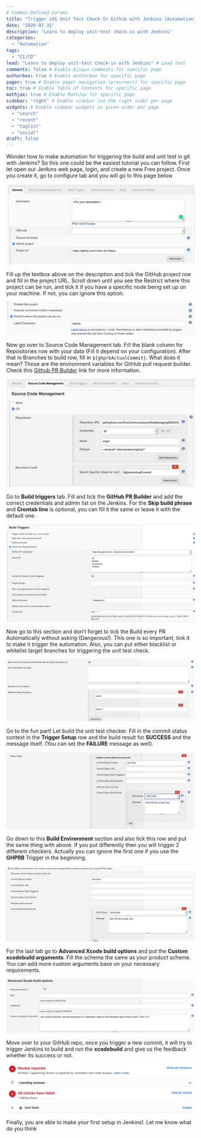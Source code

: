 ```yaml
---
# Common-Defined params
title: "Trigger iOS Unit Test Check-In Github with Jenkins (Automation)"
date: "2020-07-31"
description: "Learn to deploy unit-test check-in with Jenkins"
categories:
  - "Automation"
tags:
  - "CI/CD"
lead: "Learn to deploy unit-test check-in with Jenkins" # Lead text
comments: false # Enable Disqus comments for specific page
authorbox: true # Enable authorbox for specific page
pager: true # Enable pager navigation (prev/next) for specific page
toc: true # Enable Table of Contents for specific page
mathjax: true # Enable MathJax for specific page
sidebar: "right" # Enable sidebar (on the right side) per page
widgets: # Enable sidebar widgets in given order per page
  - "search"
  - "recent"
  - "taglist"
  - "social"
draft: false
---
```


Wonder how to make automation for triggering the build and unit test in git with Jenkins? So this one could be the easiest tutorial you can follow. First let open our Jenkins web page, login, and create a new Free project. Once you create it, go to configure tab and you will go to this page below

![jenkins](/img/test-jenkins-1.png)

Fill up the textbox above on the description and tick the GitHub project row and fill in the project URL. Scroll down until you see the Restrict where this project can be run, and tick it if you have a specific node being set up on your machine. If not, you can ignore this option.

![jenkins](/img/test-jenkins-2.png)

Now go over to Source Code Management tab. Fill the blank column for Repositories row with your data (Fill it depend on your configuration). After that in Branches to build row, fill in `${ghprbActualCommit}`. What does it mean? Those are the environment variables for GitHub pull request builder. Check this [Github PR Builder](https://plugins.jenkins.io/ghprb/) link for more information.

![jenkins](/img/test-jenkins-3.png)

Go to **Build triggers** tab. Fill and tick the **GitHub PR Builder** and add the correct credentials and admin list on the Jenkins. For the **Skip build phrase** and **Crontab line** is optional, you can fill it the same or leave it with the default one.

![jenkins](/img/test-jenkins-4.png)

Now go to this section and don’t forget to tick the Build every PR Automatically without asking (Dangerous!). This one is so important, tick it to make it trigger the automation. Also, you can put either blacklist or whitelist target branches for triggering the unit test check.

![jenkins](/img/test-jenkins-5.png)

Go to the fun part! Let build the unit test checker. Fill in the commit status context in the **Trigger Setup** row and the build result for **SUCCESS** and the message itself. (You can set the **FAILURE** message as well).

![jenkins](/img/test-jenkins-6.png)

Go down to this **Build Environment** section and also tick this row and put the same thing with above. If you put differently then you will trigger 2 different checkers. Actually you can ignore the first one if you use the **GHPRB** Trigger in the beginning.

![jenkins](/img/test-jenkins-7.png)

For the last tab go to **Advanced Xcode build options** and put the **Custom xcodebuild arguments**. Fill the scheme the same as your product scheme. You can add more custom arguments base on your necessary requirements.

![jenkins](/img/test-jenkins-8.png)

Move over to your GitHub repo, once you trigger a new commit, it will try to trigger Jenkins to build and run the **xcodebuild** and give us the feedback whether its success or not.

![jenkins](/img/test-jenkins-9.png)

Finally, you are able to make your first setup in Jenkins!. Let me know what do you think
